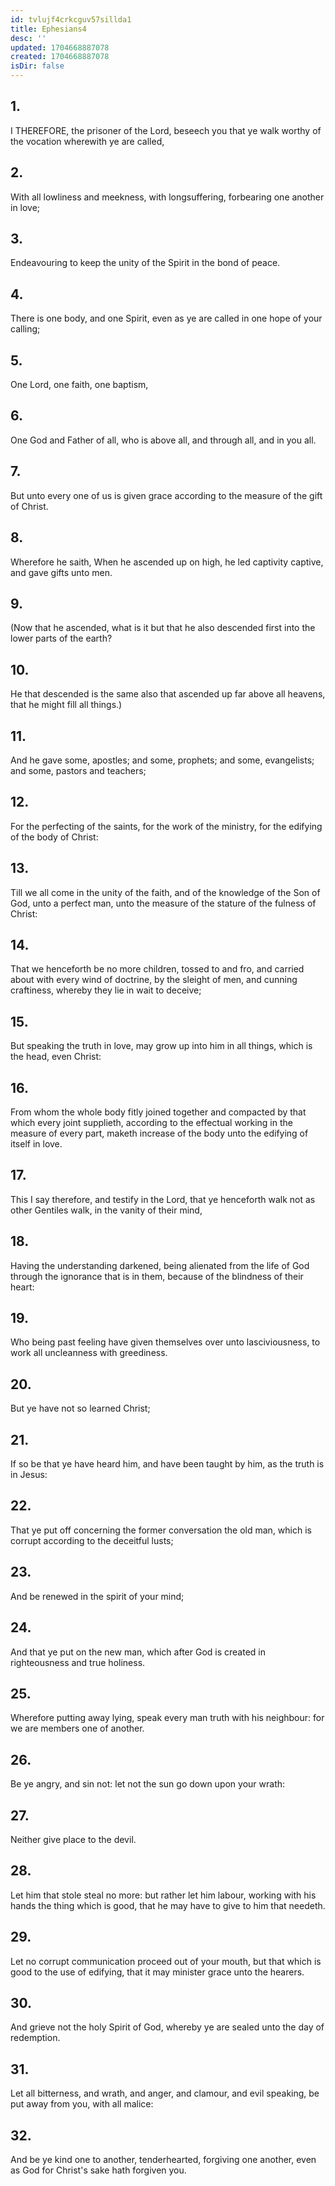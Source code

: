 ```yaml
---
id: tvlujf4crkcguv57sillda1
title: Ephesians4
desc: ''
updated: 1704668887078
created: 1704668887078
isDir: false
---
```

## 1.
I THEREFORE, the prisoner of the Lord, beseech you that ye walk worthy of the vocation wherewith ye are called,
## 2.
With all lowliness and meekness, with longsuffering, forbearing one another in love;
## 3.
Endeavouring to keep the unity of the Spirit in the bond of peace.
## 4.
There is one body, and one Spirit, even as ye are called in one hope of your calling;
## 5.
One Lord, one faith, one baptism,
## 6.
One God and Father of all, who is above all, and through all, and in you all.
## 7.
But unto every one of us is given grace according to the measure of the gift of Christ.
## 8.
Wherefore he saith, When he ascended up on high, he led captivity captive, and gave gifts unto men.
## 9.
(Now that he ascended, what is it but that he also descended first into the lower parts of the earth?
## 10.
He that descended is the same also that ascended up far above all heavens, that he might fill all things.)
## 11.
And he gave some, apostles; and some, prophets; and some, evangelists; and some, pastors and teachers;
## 12.
For the perfecting of the saints, for the work of the ministry, for the edifying of the body of Christ:
## 13.
Till we all come in the unity of the faith, and of the knowledge of the Son of God, unto a perfect man, unto the measure of the stature of the fulness of Christ:
## 14.
That we henceforth be no more children, tossed to and fro, and carried about with every wind of doctrine, by the sleight of men, and cunning craftiness, whereby they lie in wait to deceive;
## 15.
But speaking the truth in love, may grow up into him in all things, which is the head, even Christ:
## 16.
From whom the whole body fitly joined together and compacted by that which every joint supplieth, according to the effectual working in the measure of every part, maketh increase of the body unto the edifying of itself in love.
## 17.
This I say therefore, and testify in the Lord, that ye henceforth walk not as other Gentiles walk, in the vanity of their mind,
## 18.
Having the understanding darkened, being alienated from the life of God through the ignorance that is in them, because of the blindness of their heart:
## 19.
Who being past feeling have given themselves over unto lasciviousness, to work all uncleanness with greediness.
## 20.
But ye have not so learned Christ;
## 21.
If so be that ye have heard him, and have been taught by him, as the truth is in Jesus:
## 22.
That ye put off concerning the former conversation the old man, which is corrupt according to the deceitful lusts;
## 23.
And be renewed in the spirit of your mind;
## 24.
And that ye put on the new man, which after God is created in righteousness and true holiness.
## 25.
Wherefore putting away lying, speak every man truth with his neighbour: for we are members one of another.
## 26.
Be ye angry, and sin not: let not the sun go down upon your wrath:
## 27.
Neither give place to the devil.
## 28.
Let him that stole steal no more: but rather let him labour, working with his hands the thing which is good, that he may have to give to him that needeth.
## 29.
Let no corrupt communication proceed out of your mouth, but that which is good to the use of edifying, that it may minister grace unto the hearers.
## 30.
And grieve not the holy Spirit of God, whereby ye are sealed unto the day of redemption.
## 31.
Let all bitterness, and wrath, and anger, and clamour, and evil speaking, be put away from you, with all malice:
## 32.
And be ye kind one to another, tenderhearted, forgiving one another, even as God for Christ's sake hath forgiven you.
